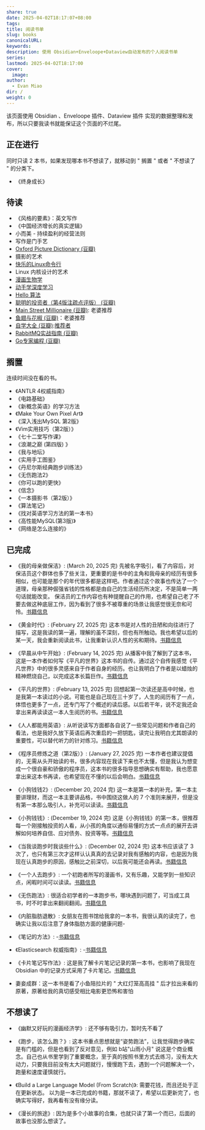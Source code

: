 ```yaml
---
share: true
date: 2025-04-02T18:17:07+08:00
tags:
title: 阅读书单
slug: books
canonicalURL:
keywords:
description: 使用 Obsidian+Enveloope+Dataview自动发布的个人阅读书单
series:
lastmod: 2025-04-02T18:17:00
cover:
  image:
author:
  - Evan Miao
dir: /
weight: 0
---
```

该页面使用 Obsidian 、Enveloope 插件、Dataview 插件 实现的数据整理和发布，所以只要我读书就能保证这个页面的不烂尾。

## 正在进行

同时只读 2 本书，如果发现哪本书不想读了，就移动到 " 搁置 " 或者 " 不想读了 " 的分类下。
- 《终身成长》


## 待读

- 《风格的要素》：英文写作
- 《中国经济增长的真实逻辑》
- 小而美 - 持续盈利的经营法则
- 写作是门手艺
- [Oxford Picture Dictionary (豆瓣)](https://book.douban.com/subject/3914998/)
- 摄影的艺术
- [快乐的Linux命令行](https://billie66.github.io/TLCL/book/)
- Linux 内核设计的艺术
- [漫画生物学](https://x.com/vikingmute/status/1686301423133478912)
- [动手学深度学习](https://x.com/Barret_China/status/1737459317102747701)
- [Hello 算法](https://www.hello-algo.com/chapter_preface/suggestions/)
- [聪明的投资者（第4版注疏点评版） (豆瓣)](https://book.douban.com/subject/26752026/)
- [Main Street Millionaire (豆瓣)](https://book.douban.com/subject/37149408/): 老婆推荐
- [鱼翅与花椒 (豆瓣)](https://book.douban.com/subject/30183051/)：老婆推荐
- [自学大全 (豆瓣)](https://book.douban.com/subject/36048997/):[推荐者](https://yelleis.top/p/self-study-encyclopedia/?utm_source=t.me/mtfront)
- [RabbitMQ实战指南 (豆瓣)](https://book.douban.com/subject/27591386/)
- [Go专家编程 (豆瓣)](https://book.douban.com/subject/35144587/)

## 搁置

连续时间没在看的书。
- 《ANTLR 4权威指南》
- 《电路基础》
- 《新概念英语》的学习方法
- 《Make Your Own Pixel Art》
- 《深入浅出MySQL 第2版》
- 《Vim实用技巧（第2版）》
- 《七十二堂写作课》
- 《浪潮之巅 (第四版) 》
- 《我与地坛》
- 《实用手工图鉴》
- 《丹尼尔斯经典跑步训练法》
- 《无伤跑法2》
- 《你可以跑的更快》
- 《信念》
- 《一本摄影书（第2版）》
- 《算法笔记》
- 《找对英语学习方法的第一本书》
- 《高性能MySQL(第3版)》
- 《网络是怎么连接的》


## 已完成

- 《我的母亲做保洁》: (March 20, 2025 完) 先被名字吸引，看了内容后，对保洁员这个群体也多了些关注，更重要的是书中的主角和我母亲的经历有很多相似，也可能是那个的年代很多都是这样吧。作者通过这个故事也传达了一个道理，母亲那种倔强省钱的性格都是由自己的生活经历所决定，不是简单一两句话就能改变。 
保洁员的工作内容也有种提醒自己的作用，也希望自己老了不要去做这种底层工作，因为看到了很多不被尊重的场景让我感觉很无奈和可怜。[书籍信息](https://book.douban.com/subject/36623046/?dt_from=navigation)
- 《黄金时代》: (February 27, 2025 完) 这本书是对人性的丑陋和向往进行了描写，这是我读的第一遍，理解的虽不深刻，但也有所触动。我也希望以后的某一天，我会重新阅读此书，让我重新认识人性的劣和期待。[书籍信息](https://book.douban.com/subject/1089243/)
- 《早晨从中午开始》: (February 14, 2025 完) 从播客中我了解到了这本书，这是一本作者如何写《平凡的世界》这本书的自传。通过这个自传我感觉《平凡世界》中的很多灵感来自于作者自身的经历。也让我明白了作者是以蜡烛的精神燃烧自己，以完成这本长篇巨作。[书籍信息](https://book.douban.com/subject/1793990/)
- 《平凡的世界》: (February 13, 2025 完) 回想起第一次读还是高中时候，也是我第一本读过的小说。可能也是自己现在三十岁了，人生的阅历有了一点，体悟也更多了一点，还专门写了个概述的读后感。以后若干年，说不定我还会拿出来再读读这一本人生阅历的书。[书籍信息](https://book.douban.com/subject/10517238/)
- 《人人都能用英语》: 从听说读写方面都各自说了一些常见问题和作者自己的看法，也是我好久放下英语后再次重启的一把钥匙，读完让我明白尤其朗读的重要性，可以替代听力的针对练习。[书籍信息](https://book.douban.com/subject/30325761/)
- 《程序员修炼之道（第2版）》: (January 27, 2025 完) 一本作者也建议提倡的，无需从头开始读的书，很多内容现在我读下来也不太懂，但是我认为想变成一个很自豪和骄傲的程序员，这本书的很多指导思想确实有帮助，我也愿意拿出来这本书再读，也希望现在不懂的以后会明白。[书籍信息](https://book.douban.com/subject/35006892/)
- 《小狗钱钱2》: (December 20, 2024 完) 这一本是第一本的补充，第一本主要讲理财，而这一本主要讲品格，书中围绕这做人的 7 个准则来展开，但是没有第一本那么吸引人，补充可以读读。[书籍信息](https://book.douban.com/subject/6971390/)
- 《小狗钱钱》: (December 19, 2024 完) 这是《小狗钱钱》的第一本，很推荐每一个刚接触投资的人看，从小孩的角度以通俗易懂的方式一点点的展开去讲解如何培养自信、应对债务、投资等等。[书籍信息](https://book.douban.com/subject/1095634/)
- 《当我谈跑步时我谈些什么》: (December 02, 2024 完) 这本书应该读了 3 次了，也只有第三次才这样认认真真的去记录对我有感触的内容，也是因为我现在认真跑步的原因，感触比之前深切，以后我可能还会再读。[书籍信息](https://book.douban.com/subject/3369600/)
- 《一个人去跑步》: 一个初跑者所写的漫画书，又有乐趣，又能学到一些知识点，闲暇时间可以读读。[书籍信息](https://book.douban.com/subject/6731566/)
- 《无伤跑法》: 很适合初学者的一本跑步书，哪块遇到问题了，可当成工具书，时不时拿出来翻阅翻阅。[书籍信息](https://book.douban.com/subject/30394949/)
- 《内脏脂肪退散》: 女朋友在图书馆给我拿的一本书，我很认真的读完了，也确实让我以后注意了身体脂肪方面的健康问题\-
- 《笔记的方法》: \-[书籍信息](https://book.douban.com/subject/36615020/)
- 《Elasticsearch 权威指南》: \-[书籍信息](https://www.elastic.co/guide/cn/elasticsearch/guide/current/foreword_id.html)
- 《卡片笔记写作法》: 这是我了解卡片笔记记录的第一本书，也影响了我现在 Obsidian 中的记录方式采用了卡片笔记。[书籍信息](https://weread.qq.com/web/bookDetail/3d8326d072552e803d87c41)

- 妻妾成群：这一本书是看了小鱼陪拉片的 " 大红灯笼高高挂 " 后才拉出来看的原著，原著给我的真切感受相比电影更恐怖和害怕

## 不想读了

- 《幽默又好玩的漫画经济学》: 还不够有吸引力，暂时先不看了
- 《跑步，该怎么跑？》: 这本书重点思想就是“姿势跑法”，让我觉得跑步确实是有门槛的，但是也看到了反对意见，例如 b站"山雨小月" 说这是个商业概念。自己也从书里学到了重要概念，至于真的按照书里方式去练习，没有太大动力，只要我目前没有太大问题就行，慢慢跑下去，遇到一个问题解决一个，跑量和速度谨慎就行。
- 《Build a Large Language Model (From Scratch)》: 需要花钱，而且还处于正在更新状态。
以为是一本已完成的书籍，那就不读了，希望以后更新完了，也确实写得好，我再看有没有缘分读。

- 《漫长的旅途》: 因为是多个小故事的合集，也就只读了第一个而已，后面的故事也没那么想读了。